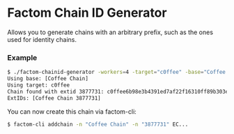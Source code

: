 # Factom Chain ID Generator

Allows you to generate chains with an arbitrary prefix, such as the ones used for identity chains. 

### Example

```bash
$ ./factom-chainid-generator -workers=4 -target="c0ffee" -base="Coffee Chain"
Using base: [Coffee Chain]
Using target: c0ffee
Chain found with extid 3877731: c0ffee6b98e3b4391ed7af22f16310ff89b303e4bb5c138aadc797328c250479 (in 1.1229892s)
ExtIDs: [Coffee Chain 3877731]
```

You can now create this chain via factom-cli:
```bash
$ factom-cli addchain -n "Coffee Chain" -n "3877731" EC...
```